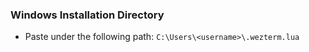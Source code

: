 ### Windows Installation Directory
- Paste under the following path:
`C:\Users\<username>\.wezterm.lua`
